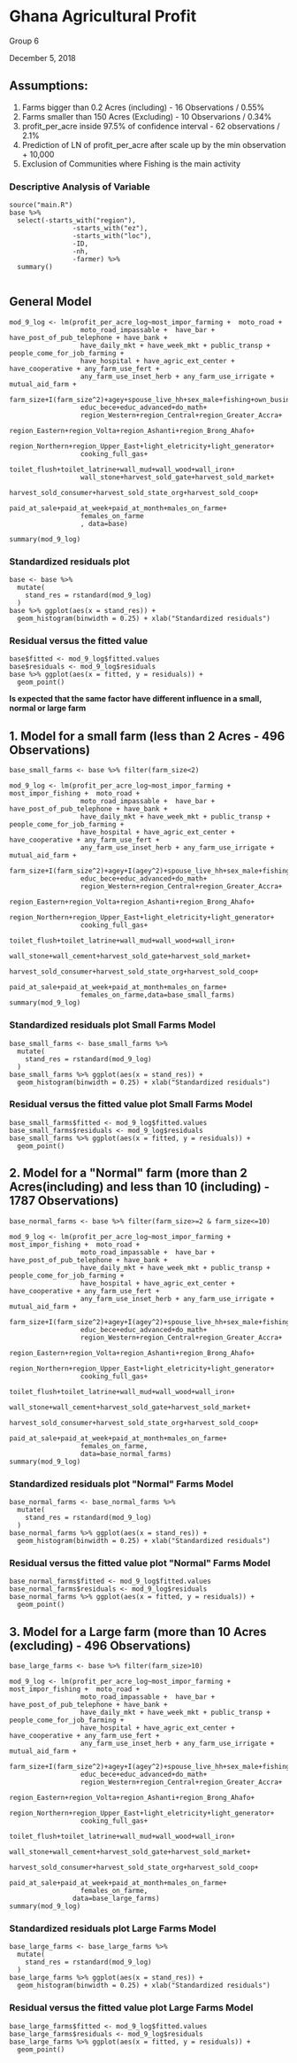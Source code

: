 # Ghana Agricultural Profit

Group 6

December 5, 2018

## Assumptions:

  1. Farms bigger than 0.2 Acres (including) - 16 Observations / 0.55%
  2. Farms smaller than 150 Acres (Excluding) - 10 Observarions / 0.34%
  3. profit_per_acre inside 97.5% of confidence interval - 62 observations / 2.1%
  4. Prediction of LN of profit_per_acre after scale up by the min observation + 10,000
  5. Exclusion of Communities where Fishing is the main activity

### Descriptive Analysis of Variable

```{r, echo=FALSE}
source("main.R")
base %>% 
  select(-starts_with("region"),
                -starts_with("ez"),
                -starts_with("loc"),
                -ID,
                -nh,
                -farmer) %>% 
  summary()
  
```

## General Model

```{r general_model, echo=FALSE}
mod_9_log <- lm(profit_per_acre_log~most_impor_farming +  moto_road +
                  moto_road_impassable +  have_bar + have_post_of_pub_telephone + have_bank +
                  have_daily_mkt + have_week_mkt + public_transp + people_come_for_job_farming +
                  have_hospital + have_agric_ext_center + have_cooperative + any_farm_use_fert +
                  any_farm_use_inset_herb + any_farm_use_irrigate + mutual_aid_farm +
                  farm_size+I(farm_size^2)+agey+spouse_live_hh+sex_male+fishing+own_business+
                  educ_bece+educ_advanced+do_math+
                  region_Western+region_Central+region_Greater_Accra+
                  region_Eastern+region_Volta+region_Ashanti+region_Brong_Ahafo+
                  region_Northern+region_Upper_East+light_eletricity+light_generator+
                  cooking_full_gas+
                  toilet_flush+toilet_latrine+wall_mud+wall_wood+wall_iron+
                  wall_stone+harvest_sold_gate+harvest_sold_market+
                  harvest_sold_consumer+harvest_sold_state_org+harvest_sold_coop+
                  paid_at_sale+paid_at_week+paid_at_month+males_on_farme+
                  females_on_farme
                  , data=base)
                      
summary(mod_9_log)

```

### Standardized residuals plot

```{r, echo=FALSE}
base <- base %>% 
  mutate(
    stand_res = rstandard(mod_9_log)
  )
base %>% ggplot(aes(x = stand_res)) +
  geom_histogram(binwidth = 0.25) + xlab("Standardized residuals")
```

### Residual versus the fitted value

```{r, echo=FALSE}
base$fitted <- mod_9_log$fitted.values
base$residuals <- mod_9_log$residuals
base %>% ggplot(aes(x = fitted, y = residuals)) +
  geom_point()
```

**Is expected that the same factor have different influence in a small, normal or large farm**

## 1. Model for a small farm (less than 2 Acres - 496 Observations)

```{r, echo=FALSE}
base_small_farms <- base %>% filter(farm_size<2)

mod_9_log <- lm(profit_per_acre_log~most_impor_farming + most_impor_fishing +  moto_road +
                  moto_road_impassable +  have_bar + have_post_of_pub_telephone + have_bank +
                  have_daily_mkt + have_week_mkt + public_transp + people_come_for_job_farming +
                  have_hospital + have_agric_ext_center + have_cooperative + any_farm_use_fert +
                  any_farm_use_inset_herb + any_farm_use_irrigate + mutual_aid_farm +
                  farm_size+I(farm_size^2)+agey+I(agey^2)+spouse_live_hh+sex_male+fishing+own_business+
                  educ_bece+educ_advanced+do_math+
                  region_Western+region_Central+region_Greater_Accra+
                  region_Eastern+region_Volta+region_Ashanti+region_Brong_Ahafo+
                  region_Northern+region_Upper_East+light_eletricity+light_generator+
                  cooking_full_gas+
                  toilet_flush+toilet_latrine+wall_mud+wall_wood+wall_iron+
                  wall_stone+wall_cement+harvest_sold_gate+harvest_sold_market+
                  harvest_sold_consumer+harvest_sold_state_org+harvest_sold_coop+
                  paid_at_sale+paid_at_week+paid_at_month+males_on_farme+
                  females_on_farme,data=base_small_farms)
summary(mod_9_log)
```

### Standardized residuals plot Small Farms Model

```{r, echo=FALSE}
base_small_farms <- base_small_farms %>% 
  mutate(
    stand_res = rstandard(mod_9_log)
  )
base_small_farms %>% ggplot(aes(x = stand_res)) +
  geom_histogram(binwidth = 0.25) + xlab("Standardized residuals")
```

### Residual versus the fitted value plot Small Farms Model

```{r, echo=FALSE}
base_small_farms$fitted <- mod_9_log$fitted.values
base_small_farms$residuals <- mod_9_log$residuals
base_small_farms %>% ggplot(aes(x = fitted, y = residuals)) +
  geom_point() 
```

## 2. Model for a "Normal" farm (more than 2 Acres(including) and less than 10 (including) - 1787 Observations)

```{r, echo=FALSE}
base_normal_farms <- base %>% filter(farm_size>=2 & farm_size<=10)

mod_9_log <- lm(profit_per_acre_log~most_impor_farming + most_impor_fishing +  moto_road +
                  moto_road_impassable +  have_bar + have_post_of_pub_telephone + have_bank +
                  have_daily_mkt + have_week_mkt + public_transp + people_come_for_job_farming +
                  have_hospital + have_agric_ext_center + have_cooperative + any_farm_use_fert +
                  any_farm_use_inset_herb + any_farm_use_irrigate + mutual_aid_farm +
                  farm_size+I(farm_size^2)+agey+I(agey^2)+spouse_live_hh+sex_male+fishing+own_business+
                  educ_bece+educ_advanced+do_math+
                  region_Western+region_Central+region_Greater_Accra+
                  region_Eastern+region_Volta+region_Ashanti+region_Brong_Ahafo+
                  region_Northern+region_Upper_East+light_eletricity+light_generator+
                  cooking_full_gas+
                  toilet_flush+toilet_latrine+wall_mud+wall_wood+wall_iron+
                  wall_stone+wall_cement+harvest_sold_gate+harvest_sold_market+
                  harvest_sold_consumer+harvest_sold_state_org+harvest_sold_coop+
                  paid_at_sale+paid_at_week+paid_at_month+males_on_farme+
                  females_on_farme,
                  data=base_normal_farms)
summary(mod_9_log)
```

### Standardized residuals plot "Normal" Farms Model

```{r, echo=FALSE}
base_normal_farms <- base_normal_farms %>% 
  mutate(
    stand_res = rstandard(mod_9_log)
  )
base_normal_farms %>% ggplot(aes(x = stand_res)) +
  geom_histogram(binwidth = 0.25) + xlab("Standardized residuals")
```

### Residual versus the fitted value plot "Normal" Farms Model

```{r, echo=FALSE}
base_normal_farms$fitted <- mod_9_log$fitted.values
base_normal_farms$residuals <- mod_9_log$residuals
base_normal_farms %>% ggplot(aes(x = fitted, y = residuals)) +
  geom_point() 
```

## 3. Model for a Large farm (more than 10 Acres (excluding) - 496 Observations)

```{r, echo=FALSE}
base_large_farms <- base %>% filter(farm_size>10)

mod_9_log <- lm(profit_per_acre_log~most_impor_farming + most_impor_fishing +  moto_road +
                  moto_road_impassable +  have_bar + have_post_of_pub_telephone + have_bank +
                  have_daily_mkt + have_week_mkt + public_transp + people_come_for_job_farming +
                  have_hospital + have_agric_ext_center + have_cooperative + any_farm_use_fert +
                  any_farm_use_inset_herb + any_farm_use_irrigate + mutual_aid_farm +
                  farm_size+I(farm_size^2)+agey+I(agey^2)+spouse_live_hh+sex_male+fishing+own_business+
                  educ_bece+educ_advanced+do_math+
                  region_Western+region_Central+region_Greater_Accra+
                  region_Eastern+region_Volta+region_Ashanti+region_Brong_Ahafo+
                  region_Northern+region_Upper_East+light_eletricity+light_generator+
                  cooking_full_gas+
                  toilet_flush+toilet_latrine+wall_mud+wall_wood+wall_iron+
                  wall_stone+wall_cement+harvest_sold_gate+harvest_sold_market+
                  harvest_sold_consumer+harvest_sold_state_org+harvest_sold_coop+
                  paid_at_sale+paid_at_week+paid_at_month+males_on_farme+
                  females_on_farme,
                data=base_large_farms)
summary(mod_9_log)
```

### Standardized residuals plot Large Farms Model

```{r, echo=FALSE}
base_large_farms <- base_large_farms %>% 
  mutate(
    stand_res = rstandard(mod_9_log)
  )
base_large_farms %>% ggplot(aes(x = stand_res)) +
  geom_histogram(binwidth = 0.25) + xlab("Standardized residuals")
```

### Residual versus the fitted value plot Large Farms Model

```{r, echo=FALSE}
base_large_farms$fitted <- mod_9_log$fitted.values
base_large_farms$residuals <- mod_9_log$residuals
base_large_farms %>% ggplot(aes(x = fitted, y = residuals)) +
  geom_point() 
```
